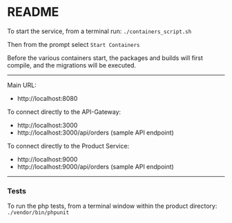 # README

To start the service, from a terminal run:
`
./containers_script.sh
`

Then from the prompt select
`Start Containers`

Before the various containers start, the packages and builds will first compile, and the migrations will be executed.

----

Main URL:
* http://localhost:8080

To connect directly to the API-Gateway:
* http://localhost:3000
* http://localhost:3000/api/orders (sample API endpoint)


To connect directly to the Product Service:
* http://localhost:9000
* http://localhost:9000/api/orders (sample API endpoint)

----

### Tests

To run the php tests, from a terminal window within the product directory:
`./vendor/bin/phpunit`
